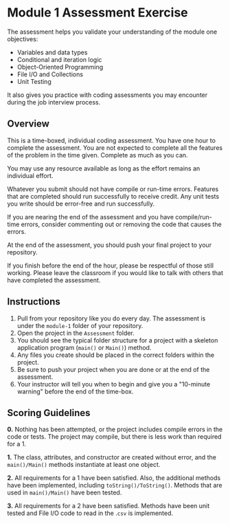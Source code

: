 # Module 1 Assessment Exercise

The assessment helps you validate your understanding of the module one objectives:
* Variables and data types 
* Conditional and iteration logic 
* Object-Oriented Programming 
* File I/O and Collections
* Unit Testing 

It also gives you practice with coding assessments you may encounter during the job interview process.

## Overview

This is a time-boxed, individual coding assessment. You have one hour to complete the assessment. You are not expected to complete all the features of the problem in the time given. Complete as much as you can.

You may use any resource available as long as the effort remains an individual effort.

Whatever you submit should not have compile or run-time errors. Features that are completed should run successfully to receive credit. Any unit tests you write should be error-free and run successfully.

If you are nearing the end of the assessment and you have compile/run-time errors, consider commenting out or removing the code that causes the errors.

At the end of the assessment, you should push your final project to your repository.

If you finish before the end of the hour, please be respectful of those still working. Please leave the classroom if you would like to talk with others that have completed the assessment.

## Instructions

1. Pull from your repository like you do every day. The assessment is under the `module-1` folder of your repository.
2. Open the project in the `Assessment` folder.
3. You should see the typical folder structure for a project with a skeleton application program (`main()` or `Main()`) method.
4. Any files you create should be placed in the correct folders within the project.
5. Be sure to push your project when you are done or at the end of the assessment.
6. Your instructor will tell you when to begin and give you a "10-minute warning" before the end of the time-box.

## Scoring Guidelines

**0.** Nothing has been attempted, or the project includes compile errors in the code or tests. The project may compile, but there is less work than required for a 1.

**1.** The class, attributes, and constructor are created without error, and the `main()/Main()` methods instantiate at least one object.

**2.** All requirements for a 1 have been satisfied. Also, the additional methods have been implemented, including `toString()/ToString()`. Methods that are used in `main()/Main()` have been tested.

**3.** All requirements for a 2 have been satisfied. Methods have been unit tested and File I/O code to read in the .`csv` is implemented.